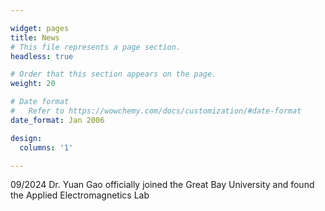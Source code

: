 ```yaml
---

widget: pages
title: News
# This file represents a page section.
headless: true

# Order that this section appears on the page.
weight: 20

# Date format
#   Refer to https://wowchemy.com/docs/customization/#date-format
date_format: Jan 2006

design:
  columns: '1'

---
```


<p>09/2024 Dr. Yuan Gao officially joined the Great Bay University and found the Applied Electromagnetics Lab
